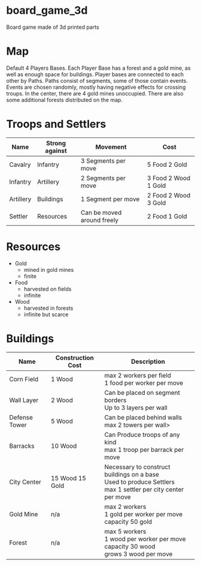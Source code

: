 # board_game_3d
Board game made of 3d printed parts

# Map
Default 4 Players Bases. 
Each Player Base has a forest and a gold mine, as well as enough space for buildings.
Player bases are connected to each other by Paths.
Paths consist of segments, some of those contain events.
Events are chosen randomly, mostly having negative effects for crossing troups.
In the center, there are 4 gold mines unoccupied.
There are also some additional forests distributed on the map.

# Troops and Settlers
|Name|Strong against|Movement|Cost|
|---|---|---|---|
|Cavalry|Infantry|3 Segments per move|5 Food 2 Gold|
|Infantry|Artillery|2 Segments per move|3 Food 2 Wood 1 Gold|
|Artillery|Buildings|1 Segment per move|2 Food 2 Wood 3 Gold|
|Settler|Resources|Can be moved around freely|2 Food 1 Gold|

# Resources
- Gold
	- mined in gold mines
	- finite
- Food
	- harvested on fields
	- infinite
- Wood
	- harvested in forests
	- infinite but scarce

# Buildings
|Name|Construction Cost|Description|
|---|---|---|
|Corn Field|1 Wood|max 2 workers per field<br>1 food per worker per move|
|Wall Layer|2 Wood|Can be placed on segment borders<br>Up to 3 layers per wall|
|Defense Tower|5 Wood|Can be placed behind walls<br>max 2 towers per wall>|
|Barracks|10 Wood|Can Produce troops of any kind<br>max 1 troop per barrack per move|
|City Center|15 Wood 15 Gold|Necessary to construct buildings on a base<br>Used to produce Settlers<br>max 1 settler per city center per move|
|Gold Mine|n/a|max 2 workers<br>1 gold per worker per move<br>capacity 50 gold|
|Forest|n/a|max 5 workers<br>1 wood per worker per move<br>capacity 30 wood<br>grows 3 wood per move|
 

